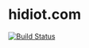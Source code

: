 # hidiot.com
[![Build Status](https://travis-ci.org/rawhex/hidiot.com.svg?branch=development)](https://travis-ci.org/rawhex/hidiot.com)
